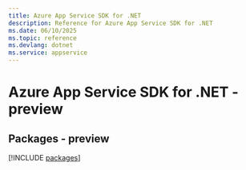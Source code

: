 ```yaml
---
title: Azure App Service SDK for .NET
description: Reference for Azure App Service SDK for .NET
ms.date: 06/10/2025
ms.topic: reference
ms.devlang: dotnet
ms.service: appservice
---
```

# Azure App Service SDK for .NET - preview
## Packages - preview
[!INCLUDE [packages](app-service-index.md)]